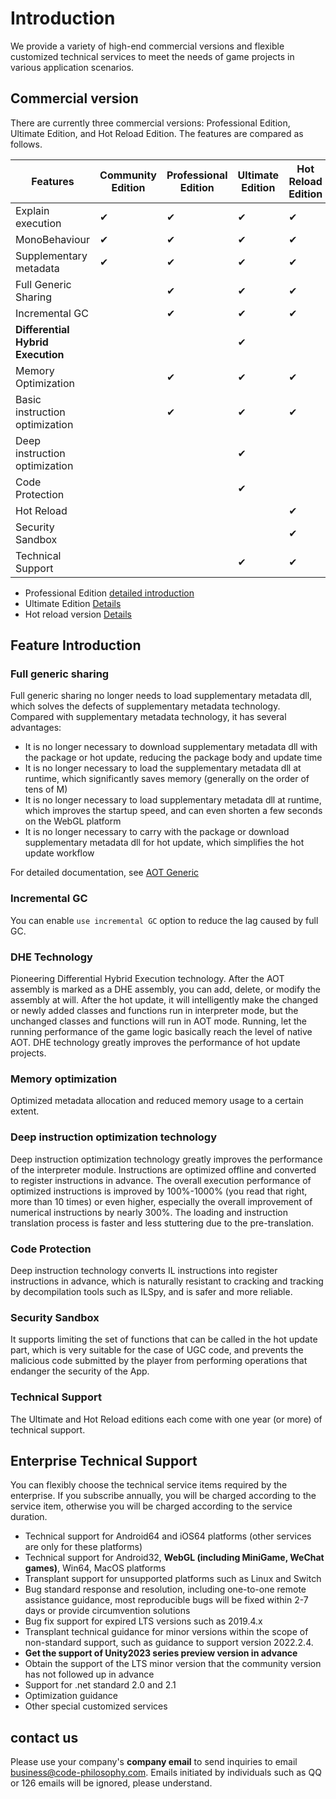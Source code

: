 # Introduction

We provide a variety of high-end commercial versions and flexible customized technical services to meet the needs of game projects in various application scenarios.

## Commercial version

There are currently three commercial versions: Professional Edition, Ultimate Edition, and Hot Reload Edition. The features are compared as follows.

|Features|Community Edition|Professional Edition|Ultimate Edition|Hot Reload Edition|
|-|-|-|-|-|
|Explain execution|✔|✔|✔|✔|
|MonoBehaviour|✔|✔|✔|✔|
|Supplementary metadata|✔|✔|✔|✔|
|Full Generic Sharing||✔|✔|✔|
|Incremental GC||✔|✔|✔|
|**Differential Hybrid Execution**|||✔||
|Memory Optimization||✔|✔|✔|
|Basic instruction optimization||✔|✔|✔|
|Deep instruction optimization|||✔||
|Code Protection|||✔||
|Hot Reload||||✔|
|Security Sandbox||||✔|
|Technical Support|||✔|✔|

- Professional Edition [detailed introduction](./pro/intro.md)
- Ultimate Edition [Details](./ultimate/intro.md)
- Hot reload version [Details](./reload/intro.md)

## Feature Introduction

### Full generic sharing

Full generic sharing no longer needs to load supplementary metadata dll, which solves the defects of supplementary metadata technology. Compared with supplementary metadata technology, it has several advantages:

- It is no longer necessary to download supplementary metadata dll with the package or hot update, reducing the package body and update time
- It is no longer necessary to load the supplementary metadata dll at runtime, which significantly saves memory (generally on the order of tens of M)
- It is no longer necessary to load supplementary metadata dll at runtime, which improves the startup speed, and can even shorten a few seconds on the WebGL platform
- It is no longer necessary to carry with the package or download supplementary metadata dll for hot update, which simplifies the hot update workflow

For detailed documentation, see [AOT Generic](../basic/aotgeneric.md)

### Incremental GC

You can enable `use incremental GC` option to reduce the lag caused by full GC.

### DHE Technology

Pioneering Differential Hybrid Execution technology. After the AOT assembly is marked as a DHE assembly, you can add, delete, or modify the assembly at will. After the hot update, it will intelligently make the changed or newly added classes and functions run in interpreter mode, but the unchanged classes and functions will run in AOT mode. Running, let the running performance of the game logic basically reach the level of native AOT. DHE technology greatly improves the performance of hot update projects.

### Memory optimization

Optimized metadata allocation and reduced memory usage to a certain extent.

### Deep instruction optimization technology

Deep instruction optimization technology greatly improves the performance of the interpreter module. Instructions are optimized offline and converted to register instructions in advance. The overall execution performance of optimized instructions is improved by 100%-1000% (you read that right, more than 10 times) or even higher, especially the overall improvement of numerical instructions by nearly 300%. The loading and instruction translation process is faster and less stuttering due to the pre-translation.

### Code Protection

Deep instruction technology converts IL instructions into register instructions in advance, which is naturally resistant to cracking and tracking by decompilation tools such as ILSpy, and is safer and more reliable.

### Security Sandbox

It supports limiting the set of functions that can be called in the hot update part, which is very suitable for the case of UGC code, and prevents the malicious code submitted by the player from performing operations that endanger the security of the App.

### Technical Support

The Ultimate and Hot Reload editions each come with one year (or more) of technical support.


## Enterprise Technical Support

You can flexibly choose the technical service items required by the enterprise. If you subscribe annually, you will be charged according to the service item, otherwise you will be charged according to the service duration.

- Technical support for Android64 and iOS64 platforms (other services are only for these platforms)
- Technical support for Android32, **WebGL (including MiniGame, WeChat games)**, Win64, MacOS platforms
- Transplant support for unsupported platforms such as Linux and Switch
- Bug standard response and resolution, including one-to-one remote assistance guidance, most reproducible bugs will be fixed within 2-7 days or provide circumvention solutions
- Bug fix support for expired LTS versions such as 2019.4.x
- Transplant technical guidance for minor versions within the scope of non-standard support, such as guidance to support version 2022.2.4.
- **Get the support of Unity2023 series preview version in advance**
- Obtain the support of the LTS minor version that the community version has not followed up in advance
- Support for .net standard 2.0 and 2.1
- Optimization guidance
- Other special customized services

## contact us

Please use your company's **company email** to send inquiries to email business@code-philosophy.com. Emails initiated by individuals such as QQ or 126 emails will be ignored, please understand.